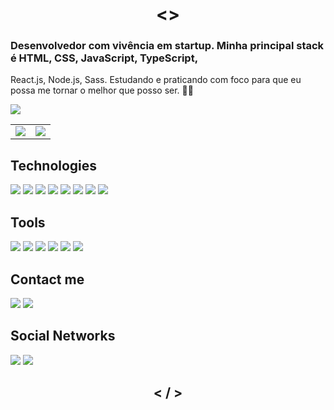 <h1 align="center"> <> </h1>

### Desenvolvedor com vivência em startup. Minha principal stack é HTML, CSS, JavaScript, TypeScript,
React.js, Node.js, Sass.
Estudando e praticando com foco para que eu possa me tornar o melhor que posso ser. 👨‍💻

![](https://komarev.com/ghpvc/?username=JuniorAlvess&style=flat-square)

<table>
    <tr>
        <td>
            <img src="https://github-readme-stats.vercel.app/api?username=JuniorAlvess&show_icons=true&theme=dark" /> 
        </td>
        <td>
            <img src="https://github-readme-stats.vercel.app/api/top-langs/?username=JuniorAlvess&layout=compact&theme=dark" />
        </td>
    </tr>
</table>

## Technologies
[<img src="https://img.shields.io/badge/html5%20-%23E34F26.svg?&style=for-the-badge&logo=html5&logoColor=white" />](https://developer.mozilla.org/pt-BR/docs/Web/HTML)
[<img src="https://img.shields.io/badge/css3%20-%231572B6.svg?&style=for-the-badge&logo=css3&logoColor=white" />](https://developer.mozilla.org/pt-BR/docs/Web/CSS)
[<img src="https://img.shields.io/badge/javascript%20-%23323330.svg?&style=for-the-badge&logo=javascript&logoColor=%23F7DF1E" />](https://developer.mozilla.org/pt-BR/docs/Web/JavaScript)
[<img src="https://img.shields.io/badge/typescript-%23007ACC.svg?style=for-the-badge&logo=typescript&logoColor=white" />](https://www.typescriptlang.org/)
[<img src="https://img.shields.io/badge/react-%2320232a.svg?style=for-the-badge&logo=react&logoColor=%2361DAFB" />](https://pt-br.reactjs.org/)
[<img src="https://img.shields.io/badge/node.js-6DA55F?style=for-the-badge&logo=node.js&logoColor=white" />](https://nodejs.org/en/)
[<img src="https://img.shields.io/badge/SASS-hotpink.svg?style=for-the-badge&logo=SASS&logoColor=white" />](https://sass-lang.com/)
[<img src="https://img.shields.io/badge/mysql-%2300f.svg?style=for-the-badge&logo=mysql&logoColor=white" />](https://www.mysql.com/)

## Tools
[<img src="https://img.shields.io/badge/VScode-0078d7.svg?style=for-the-badge&logo=visual-studio-code&logoColor=white" />](https://code.visualstudio.com/)
[<img src="https://img.shields.io/badge/Insomnia-black?style=for-the-badge&logo=insomnia&logoColor=5849BE" />](https://insomnia.rest/download)
[<img src="https://img.shields.io/badge/figma-%23F24E1E.svg?style=for-the-badge&logo=figma&logoColor=white" />](https://www.figma.com/)
[<img src="https://img.shields.io/badge/git%20-%23F05033.svg?&style=for-the-badge&logo=git&logoColor=white" />](https://git-scm.com/)
[<img src="https://img.shields.io/badge/github%20-%23121011.svg?&style=for-the-badge&logo=github&logoColor=white"/>](https://github.com/)
[<img src="https://img.shields.io/badge/gitlab-%23181717.svg?style=for-the-badge&logo=gitlab&logoColor=white" />](https://about.gitlab.com/)

## Contact me
[<img src="https://img.shields.io/badge/Gmail-D14836?style=for-the-badge&logo=gmail&logoColor=white" />](https://mail.google.com/mail/u/0/?view=cm&fs=1&to=junioralves.jav%40gmail%2Ecom&su=ASSUNTO&body=CORPO&ui=2&tf=1)
[<img src="https://img.shields.io/badge/WhatsApp-25D366?style=for-the-badge&logo=whatsapp&logoColor=white" />](https://wa.me/+5511930197938)

## Social Networks

[<img src="https://img.shields.io/badge/linkedin%20-%230077B5.svg?&style=for-the-badge&logo=linkedin&logoColor=white"/>](https://www.linkedin.com/in/ejalves/)
[<img src="https://img.shields.io/badge/twitter%20-%231DA1F2.svg?&style=for-the-badge&logo=Twitter&logoColor=white"/>](https://twitter.com/juniorr_alv)

<h2 align="center"> < / > </h2>
